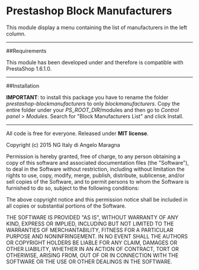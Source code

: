 # Prestashop Block Manufacturers

This module display a menu containing the list of manufacturers in the left column.

--------

##Requirements

This module has been developed under and therefore is compatible with PrestaShop 1.6.1.0.


--------

##Installation

**IMPORTANT**: to install this package you have to rename the folder _prestashop-blockmanufacturers_ to only _blockmanufacturers_.
Copy the entire folder under your _PS_ROOT_DIR_/modules and then go to _Control panel_ > _Modules_. Search for "Block Manufacturers List" and click Install.

--------

All code is free for everyone. Released under **MIT license**.

Copyright (c) 2015 NG Italy di Angelo Maragna

Permission is hereby granted, free of charge, to any person obtaining a copy
of this software and associated documentation files (the "Software"), to deal
in the Software without restriction, including without limitation the rights
to use, copy, modify, merge, publish, distribute, sublicense, and/or sell
copies of the Software, and to permit persons to whom the Software is
furnished to do so, subject to the following conditions:

The above copyright notice and this permission notice shall be included in
all copies or substantial portions of the Software.

THE SOFTWARE IS PROVIDED "AS IS", WITHOUT WARRANTY OF ANY KIND, EXPRESS OR
IMPLIED, INCLUDING BUT NOT LIMITED TO THE WARRANTIES OF MERCHANTABILITY,
FITNESS FOR A PARTICULAR PURPOSE AND NONINFRINGEMENT.  IN NO EVENT SHALL THE
AUTHORS OR COPYRIGHT HOLDERS BE LIABLE FOR ANY CLAIM, DAMAGES OR OTHER
LIABILITY, WHETHER IN AN ACTION OF CONTRACT, TORT OR OTHERWISE, ARISING FROM,
OUT OF OR IN CONNECTION WITH THE SOFTWARE OR THE USE OR OTHER DEALINGS IN
THE SOFTWARE.

